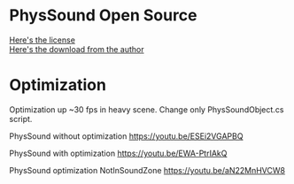 # PhysSound Open Source
[Here's the license](https://forum.unity.com/threads/open-source-physsound-physics-audio-system.334297/page-2#post-4399633)  
[Here's the download from the author](https://forum.unity.com/threads/open-source-physsound-physics-audio-system.334297/page-2#post-4399633)  

# Optimization
Optimization up ~30 fps in heavy scene.
Change only PhysSoundObject.cs script.

PhysSound without optimization https://youtu.be/ESEi2VGAPBQ

PhysSound with optimization https://youtu.be/EWA-PtrIAkQ

PhysSound optimization NotInSoundZone https://youtu.be/aN22MnHVCW8
